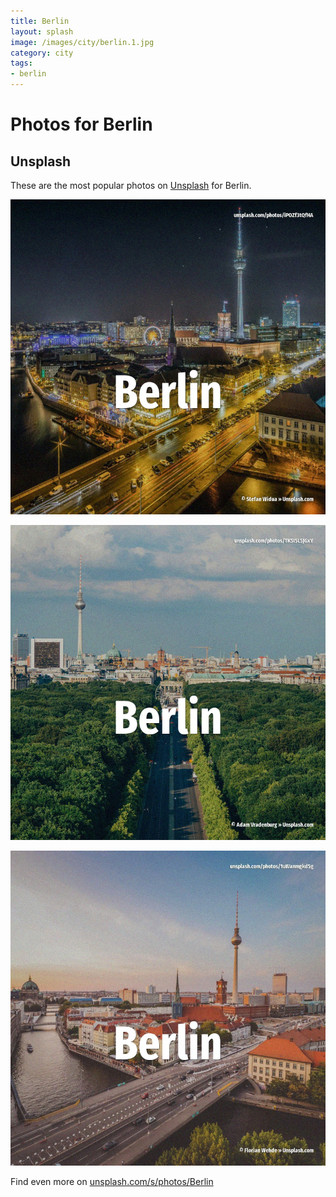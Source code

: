 ```yaml
---
title: Berlin
layout: splash
image: /images/city/berlin.1.jpg
category: city
tags:
- berlin
---
```

# Photos for Berlin

## Unsplash

These are the most popular photos on [Unsplash](https://unsplash.com) for Berlin.

![Berlin](/images/city/berlin.1.jpg)

![Berlin](/images/city/berlin.2.jpg)

![Berlin](/images/city/berlin.3.jpg)

Find even more on [unsplash.com/s/photos/Berlin](https://unsplash.com/s/photos/Berlin)